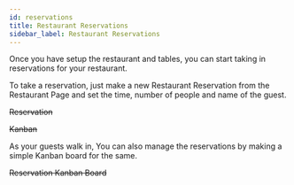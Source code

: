 ```yaml
---
id: reservations
title: Restaurant Reservations
sidebar_label: Restaurant Reservations
---
```


Once you have setup the restaurant and tables, you can start taking in reservations for your restaurant.

To take a reservation, just make a new Restaurant Reservation from the Restaurant Page and set the time, number of people and name of the guest.

~~Reservation~~

~~Kanban~~

As your guests walk in, You can also manage the reservations by making a simple Kanban board for the same.

~~Reservation Kanban Board~~
